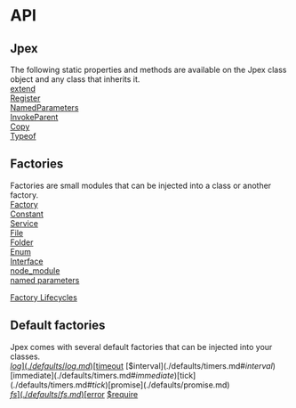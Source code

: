 API
===
Jpex
----
The following static properties and methods are available on the Jpex class object and any class that inherits it.  
[extend](./jpex/extend.md)  
[Register](./jpex/register.md)  
[NamedParameters](./jpex/namedparameters.md)  
[InvokeParent](./jpex/invokeparent.md)  
[Copy](./jpex/copy.md)  
[Typeof](./jpex/typeof.md)  

Factories
---------
Factories are small modules that can be injected into a class or another factory.  
[Factory](./factories/factory.md)  
[Constant](./factories/constant.md)  
[Service](./factories/service.md)  
[File](./factories/file.md)  
[Folder](./factories/folder.md)  
[Enum](./factories/enum.md)  
[Interface](./factories/interface.md)  
[node_module](./factories/node_module.md)  
[named parameters](./factories/named-params.md)  

[Factory Lifecycles](./factories/lifecycles.md)

Default factories
-----------------
Jpex comes with several default factories that can be injected into your classes.  
[$log](./defaults/log.md)  
[$timeout](./defaults/timers.md#$timeout)  
[$interval](./defaults/timers.md#$interval)  
[$immediate](./defaults/timers.md#$immediate)  
[$tick](./defaults/timers.md#$tick)  
[$promise](./defaults/promise.md)  
[$fs](./defaults/fs.md)
[$error](./defaults/error.md)
[$require](./defaults/require.md)